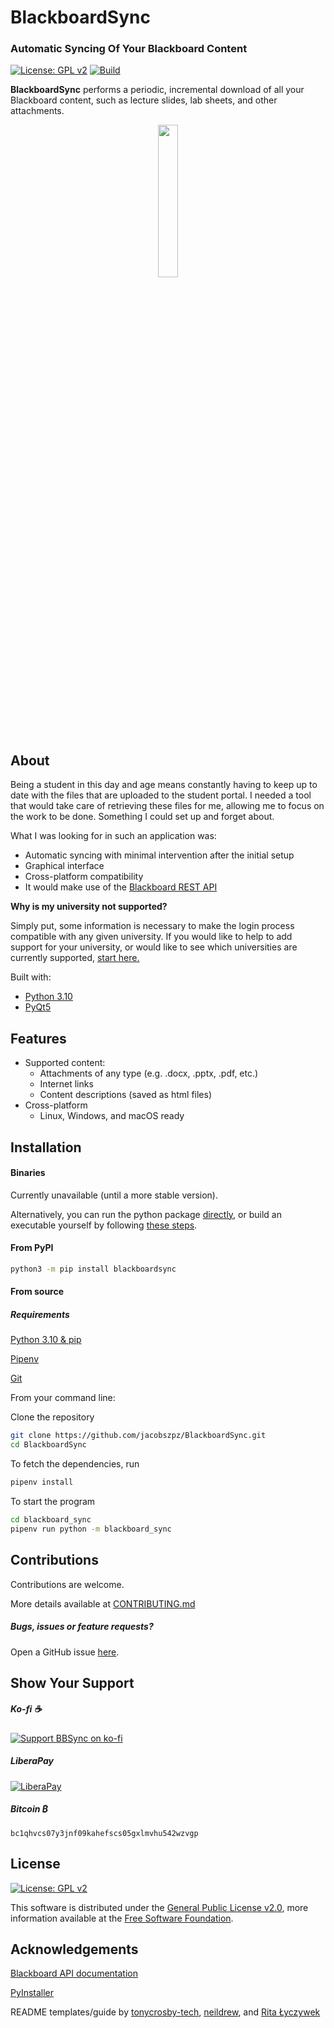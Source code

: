 # BlackboardSync
### Automatic Syncing Of Your Blackboard Content

[![License: GPL  v2][license-shield]][gnu] [![Build][build-shield]][actions]

**BlackboardSync** performs a periodic, incremental download of all your Blackboard content, such as lecture slides, lab sheets, and other attachments.


<div align="center">
	<img src="https://raw.githubusercontent.com/jacobszpz/BlackboardSync/main/blackboard_sync/assets/logo.png" height="auto" width="25%" />
</div>


## About

Being a student in this day and age means constantly having to keep up to date with the files that are uploaded to the student portal. I needed a tool that would take care of retrieving these files for me, allowing me to focus on the work to be done. Something I could set up and forget about.



What I was looking for in such an application was:

- Automatic syncing with minimal intervention after the initial setup
- Graphical interface
- Cross-platform compatibility
- It would make use of the [Blackboard REST API][blackboard-api]



**Why is my university not supported?**

Simply put, some information is necessary to make the login process compatible with any given university. If you would like to help to add support for your university, or would like to see which universities are currently supported, [start here.](UNIVERSITIES.md)



Built with:

- [Python 3.10][python]
- [PyQt5][pyqt]



## Features

- Supported content:
  - Attachments of any type (e.g. .docx, .pptx, .pdf, etc.)
  - Internet links
  - Content descriptions (saved as html files)
- Cross-platform
  - Linux, Windows, and macOS ready



## Installation

#### Binaries

Currently unavailable (until a more stable version).

Alternatively, you can run the python package [directly](#running-without-building), or build an executable yourself by following [these steps](#building-from-source).



#### From PyPI

```bash
python3 -m pip install blackboardsync
```



#### From source

##### Requirements

[Python 3.10 & pip][python]

[Pipenv][pipenv]

[Git][git]



From your command line:

Clone the repository

```bash
git clone https://github.com/jacobszpz/BlackboardSync.git
cd BlackboardSync
```



To fetch the dependencies, run

```bash
pipenv install
```



To start the program

```bash
cd blackboard_sync
pipenv run python -m blackboard_sync
```





## Contributions

Contributions are welcome.

More details available at [CONTRIBUTING.md](CONTRIBUTING.md)



##### Bugs, issues or feature requests?

Open a GitHub issue [here][issues].




## Show Your Support

##### Ko-fi ☕
[![Support BBSync on ko-fi][kofi-shield]][kofi]

##### LiberaPay
[![LiberaPay][lp-shield]][liberapay]

##### Bitcoin ₿

`bc1qhvcs07y3jnf09kahefscs05gxlmvhu542wzvgp`



## License

[![License: GPL  v2][license-shield]][gnu]

This software is distributed under the [General Public License v2.0][license], more information available at the [Free Software Foundation][gnu].



## Acknowledgements

[Blackboard API documentation][blackboard-api]

[PyInstaller][pyinstaller]

README templates/guide by [tonycrosby-tech][tonycrosby], [neildrew][neildrew], and [Rita Łyczywek][bulldogjob]



<!-- LINK REFERENCES -->

[universal-login]: https://github.com/jacobszpz/BlackboardSync/issues/3	"BBSync login"
[pyqt]: https://pypi.org/project/PyQt5/5.15.1/	"Python Bindings for Qt 5"
[typora]: https://typora.io/ "Typora"
[releases]: https://github.com/jacobszpz/BlackboardSync/releases "BlackboardSync Releases"
[issues]: https://github.com/jacobszpz/BlackboardSync/issues/new "BlackboardSync Issues"
[git]: https://git-scm.com/	"Git"
[python]: https://www.python.org/ "Python.org"
[pipenv]: https://pipenv.pypa.io/en/latest/ "Pipenv"
[license]: LICENSE "General Public License"
[gnu]: https://www.gnu.org/licenses/old-licenses/gpl-2.0.html "Free Software Foundation"
[blackboard-api]: https://developer.blackboard.com/portal/displayApi	"Blackboard API Reference"
[pyinstaller]: https://www.pyinstaller.org/	"PyInstaller"



<!-- RELEASES -->

[releases]: https://github.com/jacobszpz/BlackboardSync/releases/


<!-- README TEMPLATES -->

[tonycrosby]: https://gist.github.com/tonycrosby-tech/c18c2b6c74900c6080fc097ca0718839	"tonycrosby-tech README template"
[neildrew]: https://github.com/othneildrew/Best-README-Template	"othneildrew README template"
[bulldogjob]: https://bulldogjob.com/news/449-how-to-write-a-good-readme-for-your-github-project	"bulldogjob README guide"



<!-- SHIELDS -->

[version-shield]: https://img.shields.io/pypi/v/BlackboardSync
[license-shield]: https://img.shields.io/github/license/jacobszpz/BlackboardSync
[build-shield]: https://img.shields.io/github/actions/workflow/status/jacobszpz/BlackboardSync/build.yml?branch=main
[kofi-shield]: https://ko-fi.com/img/githubbutton_sm.svg
[lp-shield]: https://img.shields.io/liberapay/receives/BlackboardSync.svg?logo=liberapay



<!-- SHIELD LINKS -->

[actions]: https://github.com/jacobszpz/BlackboardSync/actions
[kofi]: https://ko-fi.com/Q5Q17XN36
[liberapay]: https://liberapay.com/BlackboardSync
